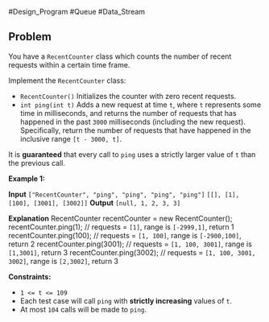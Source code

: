 #Design_Program #Queue #Data_Stream
## Problem
You have a `RecentCounter` class which counts the number of recent requests within a certain time frame.

Implement the `RecentCounter` class:

- `RecentCounter()` Initializes the counter with zero recent requests.
- `int ping(int t)` Adds a new request at time `t`, where `t` represents some time in milliseconds, and returns the number of requests that has happened in the past `3000` milliseconds (including the new request). Specifically, return the number of requests that have happened in the inclusive range `[t - 3000, t]`.

It is **guaranteed** that every call to `ping` uses a strictly larger value of `t` than the previous call.

**Example 1:**

**Input**
`["RecentCounter", "ping", "ping", "ping", "ping"]`
`[[], [1], [100], [3001], [3002]]`
**Output**
`[null, 1, 2, 3, 3]`

**Explanation**
RecentCounter recentCounter = new RecentCounter();
recentCounter.ping(1);     // requests = `[1]`, range is `[-2999,1]`, return 1
recentCounter.ping(100);   // requests = `[1, 100]`, range is `[-2900,100]`, return 2
recentCounter.ping(3001);  // requests = `[1, 100, 3001]`, range is `[1,3001]`, return 3
recentCounter.ping(3002);  // requests = `[1, 100, 3001, 3002]`, range is `[2,3002]`, return 3

**Constraints:**

- `1 <= t <= 109`
- Each test case will call `ping` with **strictly increasing** values of `t`.
- At most `104` calls will be made to `ping`.